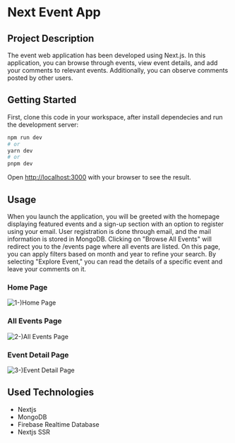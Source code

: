 # Next Event App

## Project Description
The event web application has been developed using Next.js. In this application, you can browse through events, view event details, and add your comments to relevant events. Additionally, you can observe comments posted by other users.

## Getting Started

First, clone this code in your workspace, after install dependecies and run the development server:

```bash
npm run dev
# or
yarn dev
# or
pnpm dev
```

Open [http://localhost:3000](http://localhost:3000) with your browser to see the result.

## Usage
When you launch the application, you will be greeted with the homepage displaying featured events and a sign-up section with an option to register using your email. User registration is done through email, and the mail information is stored in MongoDB. Clicking on "Browse All Events" will redirect you to the /events page where all events are listed. On this page, you can apply filters based on month and year to refine your search. By selecting "Explore Event," you can read the details of a specific event and leave your comments on it.

### Home Page
![1-)Home Page](https://github.com/mstfakks/next-event-app/assets/45832074/51af3740-ea58-4ee1-89a0-daf1050c5558)

### All Events Page
![2-)All Events Page](https://github.com/mstfakks/next-event-app/assets/45832074/7492b38e-0733-4017-b976-92e39052ec47)

### Event Detail Page
![3-)Event Detail Page](https://github.com/mstfakks/next-event-app/assets/45832074/69da6a78-6919-4824-b8cf-df8cde8f443a)

## Used Technologies
- Nextjs
- MongoDB
- Firebase Realtime Database
- Nextjs SSR



